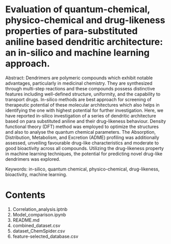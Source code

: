 # Evaluation of quantum-chemical, physico-chemical and drug-likeness properties of para-substituted aniline based dendritic architecture: an in-silico and machine learning approach.

Abstract: Dendrimers are polymeric compounds which exhibit notable advantages, particularly in medicinal chemistry. They are synthesized through multi-step reactions and these compounds possess distinctive features including well-defined structure, uniformity, and the capability to transport drugs. In-silico methods are best approach for screening of therapeutic potential of these molecular architectures which also helps in identifying the one with highest potential for further investigation. Here, we have reported in-silico investigation of a series of dendritic architecture based on para substituted aniline and their drug-likeness behaviour. Density functional theory (DFT) method was employed to optimize the structures and also to analyse the quantum chemical parameters. The Absorption, Distribution, Metabolism, and Excretion (ADME) profiling was additionally assessed, unveiling favourable drug-like characteristics and moderate to good bioactivity across all compounds. Utilizing the drug-likeness property in machine learning techniques, the potential for predicting novel drug-like dendrimers was explored.

Keywords: in-silico, quantum chemical, physico-chemical, drug-likeness, bioactivity, machine learning.

# Contents
1. Correlation_analysis.iptnb
2. Model_comparison.ipynb
3. README.md
4. combined_dataset.csv
5. dataset_ChemSpider.csv
6. feature-selected_database.csv


